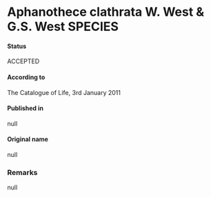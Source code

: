# Aphanothece clathrata W. West & G.S. West SPECIES

#### Status
ACCEPTED

#### According to
The Catalogue of Life, 3rd January 2011

#### Published in
null

#### Original name
null

### Remarks
null